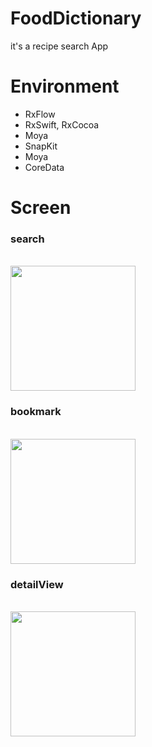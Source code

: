 # FoodDictionary

it's a recipe search App

# Environment
- RxFlow
- RxSwift, RxCocoa
- Moya
- SnapKit
- Moya
- CoreData

# Screen
<flex>
  <div>
    <h3>search</h3><br>
    <img width="200" src="https://github.com/jay311311/FoodDictionary/assets/65765490/fbc1089d-b8f1-4263-a9f6-a271027bea5d"/>
  </div>
  <div>
    <h3>bookmark</h3><br>
    <img width="200" src="https://github.com/jay311311/FoodDictionary/assets/65765490/45dd2ae8-deac-4b5a-beea-4c842ba14fe7"/>
  </div>
  <div>
    <h3>detailView</h3><br>
    <img width="200" src="https://github.com/jay311311/FoodDictionary/assets/65765490/9f4ff9cb-89e4-4737-bfde-8fb0cd5caaef"/>
  </div>

</flex>


